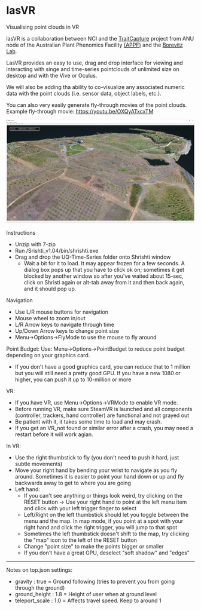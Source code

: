 # lasVR
Visualising point clouds in VR

lasVR is a collaboration between NCI and the [TraitCapture](traitcapture.org) project from ANU node of the Australian Plant Phenomics Facility [(APPF)](http://www.plantphenomics.org.au) and the [Borevitz Lab](http://borevitzlab.anu.edu.au).

LasVR provides an easy to use, drag and drop interface for viewing and interacting with singe and time-series pointclouds of unlimited size on desktop and with the Vive or Oculus. 

We will also be adding tha ability to co-visualize any associated numeric data with the point clouds (i.e. sensor data, object labels, etc.).

You can also very easily generate fly-through movies of the point clouds. 
Example fly-through movie: https://youtu.be/OXQyATxcxTM



![Sample screen capture in desktop mode](/media/Shristi-screen-cap-1.jpg)


Instructions
* Unzip with 7-zip
* Run /Srishti_v1.04/bin/shrishti.exe 
* Drag and drop the UQ-Time-Series folder onto Shrishti window
   * Wait a bit for it to load. It may appear frozen for a few seconds. A dialog box pops up that you have to click ok on; sometimes it get blocked by another window so after you've waited about 15-sec, click on Shristi again or alt-tab away from it and then back again, and it should pop up.

Navigation
* Use L/R mouse buttons for navigation
* Mouse wheel to zoom in/out
* L/R Arrow keys to navigate through time
* Up/Down Arrow keys to change point size
* Menu->Options->FlyMode to use the mouse to fly around

Point Budget:
Use: Menu->Options->PointBudget to reduce point budget depending on your graphics card. 
* If you don't have a good graphics card, you can reduce that to 1 million but you will still need a pretty good GPU. If you have a new 1080 or higher, you can push it up to 10-million or more

VR:
* If you have VR, use Menu->Options->VRMode to enable VR mode.
* Before running VR, make sure SteamVR is launched and all components (controller, trackers, hand controller) are functional and not grayed out
* Be patient with it, it takes some time to load and may crash.
* If you get an VR_not found or similar error after a crash, you may need a restart before it will work agian.

In VR:
* Use the right thumbstick to fly (you don't need to push it hard, just subtle movements)
* Move your right hand by bending your wrist to navigate as you fly around. Sometimes it is easier to point your hand down or up and fly backwards away to get to where you are going
* Left hand: 
   - If you can't see anything or things look weird, try clicking on the RESET button -> Use your right hand to point at the left menu item and click with your left trigger finger to select
   - Left/Right on the left thumbstick should let you toggle between the menu and the map. In map mode, if you point at a spot with your right hand and click the right trigger, you will jump to that spot
   - Sometimes the left thumbstick doesn't shift to the map, try clicking the "map" icon to the left of the RESET button
   - Change "point size" to make the points bigger or smaller
   - If you don't have a great GPU, deselect "soft shadow" and "edges"

----------------------------------------------------------------
Notes on top.json settings:
* gravity : true = Ground following (tries to prevent you from going through the ground)
* ground_height : 1.8  = Height of user when at ground level
* teleport_scale : 1.0  = Affects travel speed. Keep to around 1
